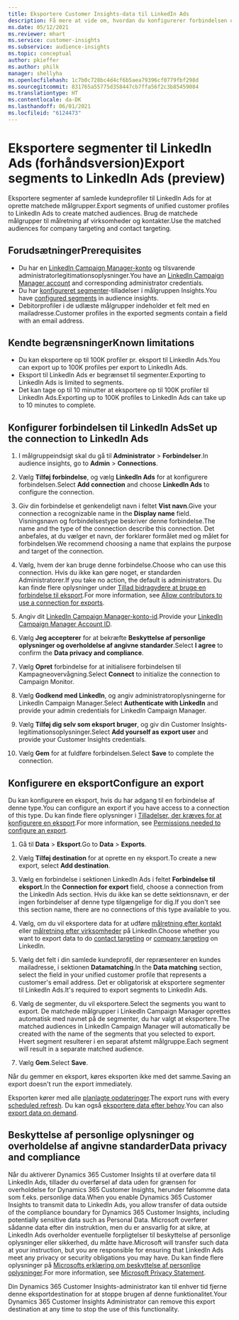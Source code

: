 ```yaml
---
title: Eksportere Customer Insights-data til LinkedIn Ads
description: Få mere at vide om, hvordan du konfigurerer forbindelsen og eksporterer til LinkedIn Ads.
ms.date: 05/12/2021
ms.reviewer: mhart
ms.service: customer-insights
ms.subservice: audience-insights
ms.topic: conceptual
author: pkieffer
ms.author: philk
manager: shellyha
ms.openlocfilehash: 1c7b0c728bc4d4cf6b5aea79396cf0779fbf298d
ms.sourcegitcommit: 831765a55775d358447cb7ffa56f2c3b85459084
ms.translationtype: HT
ms.contentlocale: da-DK
ms.lasthandoff: 06/01/2021
ms.locfileid: "6124473"
---
```

# <a name="export-segments-to-linkedin-ads-preview"></a><span data-ttu-id="ccc6c-103">Eksportere segmenter til LinkedIn Ads (forhåndsversion)</span><span class="sxs-lookup"><span data-stu-id="ccc6c-103">Export segments to LinkedIn Ads (preview)</span></span>

<span data-ttu-id="ccc6c-104">Eksportere segmenter af samlede kundeprofiler til LinkedIn Ads for at oprette matchede målgrupper.</span><span class="sxs-lookup"><span data-stu-id="ccc6c-104">Export segments of unified customer profiles to LinkedIn Ads to create matched audiences.</span></span> <span data-ttu-id="ccc6c-105">Brug de matchede målgrupper til målretning af virksomheder og kontakter.</span><span class="sxs-lookup"><span data-stu-id="ccc6c-105">Use the matched audiences for company targeting and contact targeting.</span></span>

## <a name="prerequisites"></a><span data-ttu-id="ccc6c-106">Forudsætninger</span><span class="sxs-lookup"><span data-stu-id="ccc6c-106">Prerequisites</span></span>

-   <span data-ttu-id="ccc6c-107">Du har en [LinkedIn Campaign Manager-konto](https://business.linkedin.com/marketing-solutions/ads) og tilsvarende administratorlegitimationsoplysninger.</span><span class="sxs-lookup"><span data-stu-id="ccc6c-107">You have an [LinkedIn Campaign Manager account](https://business.linkedin.com/marketing-solutions/ads) and corresponding administrator credentials.</span></span>
-   <span data-ttu-id="ccc6c-108">Du har [konfigureret segmenter](segments.md)-tilladelser i målgruppen Insights.</span><span class="sxs-lookup"><span data-stu-id="ccc6c-108">You have [configured segments](segments.md) in audience insights.</span></span>
-   <span data-ttu-id="ccc6c-109">Debitorprofiler i de udlæste målgrupper indeholder et felt med en mailadresse.</span><span class="sxs-lookup"><span data-stu-id="ccc6c-109">Customer profiles in the exported segments contain a field with an email address.</span></span>

## <a name="known-limitations"></a><span data-ttu-id="ccc6c-110">Kendte begrænsninger</span><span class="sxs-lookup"><span data-stu-id="ccc6c-110">Known limitations</span></span>

- <span data-ttu-id="ccc6c-111">Du kan eksportere op til 100K profiler pr. eksport til LinkedIn Ads.</span><span class="sxs-lookup"><span data-stu-id="ccc6c-111">You can export up to 100K profiles per export to LinkedIn Ads.</span></span>
- <span data-ttu-id="ccc6c-112">Eksport til LinkedIn Ads er begrænset til segmenter.</span><span class="sxs-lookup"><span data-stu-id="ccc6c-112">Exporting to LinkedIn Ads is limited to segments.</span></span>
- <span data-ttu-id="ccc6c-113">Det kan tage op til 10 minutter at eksportere op til 100K profiler til LinkedIn Ads.</span><span class="sxs-lookup"><span data-stu-id="ccc6c-113">Exporting up to 100K profiles to LinkedIn Ads can take up to 10 minutes to complete.</span></span> 

## <a name="set-up-the-connection-to-linkedin-ads"></a><span data-ttu-id="ccc6c-114">Konfigurer forbindelsen til LinkedIn Ads</span><span class="sxs-lookup"><span data-stu-id="ccc6c-114">Set up the connection to LinkedIn Ads</span></span>

1. <span data-ttu-id="ccc6c-115">I målgruppeindsigt skal du gå til **Administrator** > **Forbindelser**.</span><span class="sxs-lookup"><span data-stu-id="ccc6c-115">In audience insights, go to **Admin** > **Connections**.</span></span>

1. <span data-ttu-id="ccc6c-116">Vælg **Tilføj forbindelse**, og vælg **LinkedIn Ads** for at konfigurere forbindelsen.</span><span class="sxs-lookup"><span data-stu-id="ccc6c-116">Select **Add connection** and choose **LinkedIn Ads** to configure the connection.</span></span>

1. <span data-ttu-id="ccc6c-117">Giv din forbindelse et genkendeligt navn i feltet **Vist navn**.</span><span class="sxs-lookup"><span data-stu-id="ccc6c-117">Give your connection a recognizable name in the **Display name** field.</span></span> <span data-ttu-id="ccc6c-118">Visningsnavn og forbindelsestype beskriver denne forbindelse.</span><span class="sxs-lookup"><span data-stu-id="ccc6c-118">The name and the type of the connection describe this connection.</span></span> <span data-ttu-id="ccc6c-119">Det anbefales, at du vælger et navn, der forklarer formålet med og målet for forbindelsen.</span><span class="sxs-lookup"><span data-stu-id="ccc6c-119">We recommend choosing a name that explains the purpose and target of the connection.</span></span>

1. <span data-ttu-id="ccc6c-120">Vælg, hvem der kan bruge denne forbindelse.</span><span class="sxs-lookup"><span data-stu-id="ccc6c-120">Choose who can use this connection.</span></span> <span data-ttu-id="ccc6c-121">Hvis du ikke kan gøre noget, er standarden Administratorer.</span><span class="sxs-lookup"><span data-stu-id="ccc6c-121">If you take no action, the default is administrators.</span></span> <span data-ttu-id="ccc6c-122">Du kan finde flere oplysninger under [Tillad bidragydere at bruge en forbindelse til eksport](connections.md#allow-contributors-to-use-a-connection-for-exports).</span><span class="sxs-lookup"><span data-stu-id="ccc6c-122">For more information, see [Allow contributors to use a connection for exports](connections.md#allow-contributors-to-use-a-connection-for-exports).</span></span>

1. <span data-ttu-id="ccc6c-123">Angiv dit [LinkedIn Campaign Manager-konto-id](https://www.linkedin.com/help/lms/answer/a424270).</span><span class="sxs-lookup"><span data-stu-id="ccc6c-123">Provide your [LinkedIn Campaign Manager Account ID](https://www.linkedin.com/help/lms/answer/a424270).</span></span>

1. <span data-ttu-id="ccc6c-124">Vælg **Jeg accepterer** for at bekræfte **Beskyttelse af personlige oplysninger og overholdelse af angivne standarder**.</span><span class="sxs-lookup"><span data-stu-id="ccc6c-124">Select **I agree** to confirm the **Data privacy and compliance**.</span></span>

1. <span data-ttu-id="ccc6c-125">Vælg **Opret** forbindelse for at initialisere forbindelsen til Kampagneovervågning.</span><span class="sxs-lookup"><span data-stu-id="ccc6c-125">Select **Connect** to initialize the connection to Campaign Monitor.</span></span>

1. <span data-ttu-id="ccc6c-126">Vælg **Godkend med LinkedIn**, og angiv administratoroplysningerne for LinkedIn Campaign Manager.</span><span class="sxs-lookup"><span data-stu-id="ccc6c-126">Select **Authenticate with LinkedIn** and provide your admin credentials for LinkedIn Campaign Manager.</span></span>

1. <span data-ttu-id="ccc6c-127">Vælg **Tilføj dig selv som eksport bruger**, og giv din Customer Insights-legitimationsoplysninger.</span><span class="sxs-lookup"><span data-stu-id="ccc6c-127">Select **Add yourself as export user** and provide your Customer Insights credentials.</span></span>

1. <span data-ttu-id="ccc6c-128">Vælg **Gem** for at fuldføre forbindelsen.</span><span class="sxs-lookup"><span data-stu-id="ccc6c-128">Select **Save** to complete the connection.</span></span>

## <a name="configure-an-export"></a><span data-ttu-id="ccc6c-129">Konfigurere en eksport</span><span class="sxs-lookup"><span data-stu-id="ccc6c-129">Configure an export</span></span>

<span data-ttu-id="ccc6c-130">Du kan konfigurere en eksport, hvis du har adgang til en forbindelse af denne type.</span><span class="sxs-lookup"><span data-stu-id="ccc6c-130">You can configure an export if you have access to a connection of this type.</span></span> <span data-ttu-id="ccc6c-131">Du kan finde flere oplysninger i [Tilladelser, der kræves for at konfigurere en eksport](export-destinations.md#set-up-a-new-export).</span><span class="sxs-lookup"><span data-stu-id="ccc6c-131">For more information, see [Permissions needed to configure an export](export-destinations.md#set-up-a-new-export).</span></span>

1. <span data-ttu-id="ccc6c-132">Gå til **Data** > **Eksport**.</span><span class="sxs-lookup"><span data-stu-id="ccc6c-132">Go to **Data** > **Exports**.</span></span>

1. <span data-ttu-id="ccc6c-133">Vælg **Tilføj destination** for at oprette en ny eksport.</span><span class="sxs-lookup"><span data-stu-id="ccc6c-133">To create a new export, select **Add destination**.</span></span>

1. <span data-ttu-id="ccc6c-134">Vælg en forbindelse i sektionen LinkedIn Ads i feltet **Forbindelse til eksport**.</span><span class="sxs-lookup"><span data-stu-id="ccc6c-134">In the **Connection for export** field, choose a connection from the LinkedIn Ads section.</span></span> <span data-ttu-id="ccc6c-135">Hvis du ikke kan se dette sektionsnavn, er der ingen forbindelser af denne type tilgængelige for dig.</span><span class="sxs-lookup"><span data-stu-id="ccc6c-135">If you don't see this section name, there are no connections of this type available to you.</span></span>

1. <span data-ttu-id="ccc6c-136">Vælg, om du vil eksportere data for at udføre [målretning efter kontakt](https://business.linkedin.com/marketing-solutions/ad-targeting/contact-targeting) eller [målretning efter virksomheder](https://business.linkedin.com/marketing-solutions/ad-targeting/account-targeting) på LinkedIn.</span><span class="sxs-lookup"><span data-stu-id="ccc6c-136">Choose whether you want to export data to do [contact targeting](https://business.linkedin.com/marketing-solutions/ad-targeting/contact-targeting) or [company targeting](https://business.linkedin.com/marketing-solutions/ad-targeting/account-targeting) on LinkedIn.</span></span> 

1. <span data-ttu-id="ccc6c-137">Vælg det felt i din samlede kundeprofil, der repræsenterer en kundes mailadresse, i sektionen **Datamatching**.</span><span class="sxs-lookup"><span data-stu-id="ccc6c-137">In the **Data matching** section, select the field in your unified customer profile that represents a customer's email address.</span></span> <span data-ttu-id="ccc6c-138">Det er obligatorisk at eksportere segmenter til LinkedIn Ads.</span><span class="sxs-lookup"><span data-stu-id="ccc6c-138">It's required to export segments to LinkedIn Ads.</span></span>

1. <span data-ttu-id="ccc6c-139">Vælg de segmenter, du vil eksportere.</span><span class="sxs-lookup"><span data-stu-id="ccc6c-139">Select the segments you want to export.</span></span> <span data-ttu-id="ccc6c-140">De matchede målgrupper i LinkedIn Campaign Manager oprettes automatisk med navnet på de segmenter, du har valgt at eksportere.</span><span class="sxs-lookup"><span data-stu-id="ccc6c-140">The matched audiences in LinkedIn Campaign Manager will automatically be created with the name of the segments that you selected to export.</span></span> <span data-ttu-id="ccc6c-141">Hvert segment resulterer i en separat afstemt målgruppe.</span><span class="sxs-lookup"><span data-stu-id="ccc6c-141">Each segment will result in a separate matched audience.</span></span> 

1. <span data-ttu-id="ccc6c-142">Vælg **Gem**.</span><span class="sxs-lookup"><span data-stu-id="ccc6c-142">Select **Save**.</span></span>

<span data-ttu-id="ccc6c-143">Når du gemmer en eksport, køres eksporten ikke med det samme.</span><span class="sxs-lookup"><span data-stu-id="ccc6c-143">Saving an export doesn't run the export immediately.</span></span>

<span data-ttu-id="ccc6c-144">Eksporten kører med alle [planlagte opdateringer](system.md#schedule-tab).</span><span class="sxs-lookup"><span data-stu-id="ccc6c-144">The export runs with every [scheduled refresh](system.md#schedule-tab).</span></span> <span data-ttu-id="ccc6c-145">Du kan også [eksportere data efter behov](export-destinations.md#run-exports-on-demand).</span><span class="sxs-lookup"><span data-stu-id="ccc6c-145">You can also [export data on demand](export-destinations.md#run-exports-on-demand).</span></span> 


## <a name="data-privacy-and-compliance"></a><span data-ttu-id="ccc6c-146">Beskyttelse af personlige oplysninger og overholdelse af angivne standarder</span><span class="sxs-lookup"><span data-stu-id="ccc6c-146">Data privacy and compliance</span></span>

<span data-ttu-id="ccc6c-147">Når du aktiverer Dynamics 365 Customer Insights til at overføre data til LinkedIn Ads, tillader du overførsel af data uden for grænsen for overholdelse for Dynamics 365 Customer Insights, herunder følsomme data som f.eks. personlige data.</span><span class="sxs-lookup"><span data-stu-id="ccc6c-147">When you enable Dynamics 365 Customer Insights to transmit data to LinkedIn Ads, you allow transfer of data outside of the compliance boundary for Dynamics 365 Customer Insights, including potentially sensitive data such as Personal Data.</span></span> <span data-ttu-id="ccc6c-148">Microsoft overfører sådanne data efter din instruktion, men du er ansvarlig for at sikre, at LinkedIn Ads overholder eventuelle forpligtelser til beskyttelse af personlige oplysninger eller sikkerhed, du måtte have.</span><span class="sxs-lookup"><span data-stu-id="ccc6c-148">Microsoft will transfer such data at your instruction, but you are responsible for ensuring that LinkedIn Ads meet any privacy or security obligations you may have.</span></span> <span data-ttu-id="ccc6c-149">Du kan finde flere oplysninger på [Microsofts erklæring om beskyttelse af personlige oplysninger](https://go.microsoft.com/fwlink/?linkid=396732).</span><span class="sxs-lookup"><span data-stu-id="ccc6c-149">For more information, see [Microsoft Privacy Statement](https://go.microsoft.com/fwlink/?linkid=396732).</span></span>

<span data-ttu-id="ccc6c-150">Din Dynamics 365 Customer Insights-administrator kan til enhver tid fjerne denne eksportdestination for at stoppe brugen af denne funktionalitet.</span><span class="sxs-lookup"><span data-stu-id="ccc6c-150">Your Dynamics 365 Customer Insights Administrator can remove this export destination at any time to stop the use of this functionality.</span></span>
